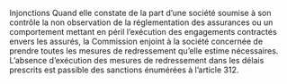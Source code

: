 Injonctions
Quand elle constate de la part d’une société soumise à son contrôle la non observation de la réglementation des assurances ou un comportement mettant en péril l’exécution des engagements contractés envers les assurés, la Commission enjoint à la société concernée de prendre toutes les mesures de redressement qu’elle estime nécessaires.
L’absence d’exécution des mesures de redressement dans les délais prescrits est passible des sanctions énumérées à l’article 312.